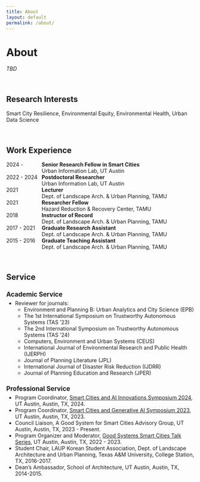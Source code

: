 ```yaml
---
title: About
layout: default
permalink: /about/
---
```

       
# About
_TBD_

<br />

## Research Interests

Smart City Resilience, Environmental Equity, Environmental Health, Urban Data Science

<br />

## Work Experience 
<p>
<span style="display:inline-block; width: 95px;">2024 -</span><b>Senior Research Fellow in Smart Cities</b><br />
<span style="display:inline-block; text-indent: 95px;">Urban Information Lab, UT Austin</span><br />
<span style="display:inline-block; width: 95px;">2022 - 2024</span><b>Postdoctoral Researcher</b><br />
<span style="display:inline-block; text-indent: 95px;">Urban Information Lab, UT Austin</span><br />
<span style="display:inline-block; width: 95px;">2021 </span><b>Lecturer</b><br />
<span style="display:inline-block; text-indent: 95px;">Dept. of Landscape Arch. & Urban Planning, TAMU</span><br />
<span style="display:inline-block; width: 95px;">2021 </span><b>Researcher Fellow</b><br />
<span style="display:inline-block; text-indent: 95px;">Hazard Reduction & Recovery Center, TAMU</span><br />                                  
<span style="display:inline-block; width: 95px;">2018 </span><b>Instructor of Record</b><br />
<span style="display:inline-block; text-indent: 95px;">Dept. of Landscape Arch. & Urban Planning, TAMU</span><br />
<span style="display:inline-block; width: 95px;">2017 - 2021</span><b>Graduate Research Assistant</b><br />
<span style="display:inline-block; text-indent: 95px;">Dept. of Landscape Arch. & Urban Planning, TAMU</span><br />
<span style="display:inline-block; width: 95px;">2015 - 2016</span><b>Graduate Teaching Assistant</b><br />
<span style="display:inline-block; text-indent: 95px;">Dept. of Landscape Arch. & Urban Planning, TAMU</span>
</p>

<br />

## Service 

<div class="text-colored">
    <h2 style="margin-bottom: 5; font-size: 17px">Academic Service</h2>
    <ul style="margin-top: 0;">
        <li>Reviewer for journals: 
            <ul>
                <li>Environment and Planning B: Urban Analytics and City Science (EPB)</li>
                <li>The 1st International Symposium on Trustworthy Autonomous Systems (TAS ’23)</li>  
                <li>The 2nd International Symposium on Trustworthy Autonomous Systems (TAS ’24)</li>  
                <li>Computers, Environment and Urban Systems (CEUS)</li>  
                <li>International Journal of Environmental Research and Public Health (IJERPH)</li> 
                <li>Journal of Planning Literature (JPL)</li> 
                <li>International Journal of Disaster Risk Reduction (IJDRR)</li> 
                <li>Journal of Planning Education and Research (JPER)</li>            
            </ul>
        </li>
    </ul> 
</div>

<div class="text-colored">
    <h2 style="margin-bottom: 5; font-size: 17px">Professional Service</h2>
    <ul style="margin-top: 0;">
        <li>Program Coordinator, <a href="https://smartcitiessymposium2024.splashthat.com/" target="_blank">Smart Cities and AI Innovations Symposium 2024</a>, UT Austin, Austin, TX, 2024.</li> 
        <li>Program Coordinator, <a href="https://smartcitiessymposium.splashthat.com/" target="_blank">Smart Cities and Generative AI Symposium 2023</a>, UT Austin, Austin, TX, 2023.</li>
        <li>Council Liaison, A Good System for Smart Cities Advisory Group, UT Austin, Austin, TX, 2023 - Present.</li>
        <li>Program Organizer and Moderator, <a href="https://smartcity.tacc.utexas.edu/pages/events.html#E282128843" target="_blank">Good Systems Smart Cities Talk Series</a>, UT Austin, Austin, TX, 2022 - 2023.</li>
        <li>Student Chair, LAUP Korean Student Association, Dept. of Landscape Architecture and Urban Planning, Texas A&M University, College Station, TX, 2016-2017.</li>
        <li>Dean’s Ambassador, School of Architecture, UT Austin, Austin, TX, 2014-2015.</li>
    </ul>  
</div>

